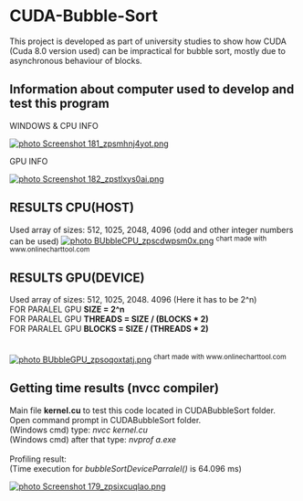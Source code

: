 # CUDA-Bubble-Sort

This project is developed as part of university studies to show how CUDA (Cuda 8.0 version used) can be impractical for bubble sort, mostly due to 
asynchronous behaviour of blocks.

<h2>Information about computer used to develop and test this program</h2>
WINDOWS & CPU INFO

<a href="http://s1294.photobucket.com/user/DoVBid/media/Screenshot%20181_zpsmhnj4yot.png.html" target="_blank"><img src="http://i1294.photobucket.com/albums/b604/DoVBid/Screenshot%20181_zpsmhnj4yot.png" border="0" alt=" photo Screenshot 181_zpsmhnj4yot.png"/></a>

GPU INFO 

<a href="http://s1294.photobucket.com/user/DoVBid/media/Screenshot%20182_zpstlxys0ai.png.html" target="_blank"><img src="http://i1294.photobucket.com/albums/b604/DoVBid/Screenshot%20182_zpstlxys0ai.png" border="0" alt=" photo Screenshot 182_zpstlxys0ai.png"/></a>


<h2> RESULTS CPU(HOST)</h2>
Used array of sizes: 512, 1025, 2048, 4096  (odd and other integer numbers can be used)
<a href="http://s1294.photobucket.com/user/DoVBid/media/BUbbleCPU_zpscdwpsm0x.png.html" target="_blank"><img src="http://i1294.photobucket.com/albums/b604/DoVBid/BUbbleCPU_zpscdwpsm0x.png" border="0" alt=" photo BUbbleCPU_zpscdwpsm0x.png"/></a>
<sup>chart made with www.onlinecharttool.com</sup><br>

<h2> RESULTS GPU(DEVICE)</h2>
Used array of sizes: 512, 1025, 2048. 4096 (Here it has to be 2^n)<br>
FOR PARALEL GPU  <b>SIZE = 2^n</b> <br>
FOR PARALEL GPU  <b>THREADS = SIZE / (BLOCKS * 2)</b> <br>
FOR PARALEL GPU  <b>BLOCKS = SIZE / (THREADS * 2)</b> <br>
<br><br>
<a href="http://s1294.photobucket.com/user/DoVBid/media/BUbbleGPU_zpsoqoxtatj.png.html" target="_blank"><img src="http://i1294.photobucket.com/albums/b604/DoVBid/BUbbleGPU_zpsoqoxtatj.png" border="0" alt=" photo BUbbleGPU_zpsoqoxtatj.png"/></a>
<sup>chart made with www.onlinecharttool.com</sup><br>

<h2> Getting time results (nvcc compiler)</h2>
Main file <strong> kernel.cu</strong> to test this code located in CUDABubbleSort folder.<br>
Open command prompt in CUDABubbleSort folder.<br>
(Windows cmd) type: <i>nvcc kernel.cu</i><br>
(Windows cmd) after that type: <i>nvprof a.exe</i>
<br><br>
Profiling result: <br>
(Time execution for <i>bubbleSortDeviceParralel()</i> is 64.096 ms)

<a href="http://s1294.photobucket.com/user/DoVBid/media/Screenshot%20179_zpsixcuqlao.png.html" target="_blank"><img src="http://i1294.photobucket.com/albums/b604/DoVBid/Screenshot%20179_zpsixcuqlao.png" border="0" alt=" photo Screenshot 179_zpsixcuqlao.png"/></a>

